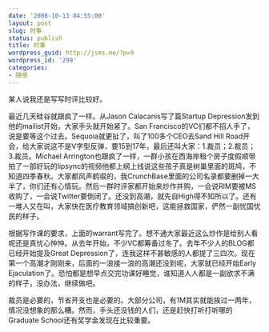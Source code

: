 ```yaml
---
date: '2008-10-13 04:55:00'
layout: post
slug: 时事
status: publish
title: 时事
wordpress_guid: http://jsms.me/?p=9
wordpress_id: '299'
categories:
- 随感
---
```


某人说我还是写写时评比较好。  
  
最近几天硅谷就跟疯了一样。从Jason Calacanis写了篇Startup Depression发到他的mailist开始，大家手头就开始紧了。San Francisco的VC们都不招人手了，说是要等这个过去。Sequoia就更扯了，叫了100多个CEO去Sand Hill Road开会，给大家说这不是V字型反弹，要15到17年，最后还叫大家：1.裁员；2.裁员；3.裁员。Michael Arrington也跟疯了一样，一群小孩在西海岸租个房子度假顺带拍了一部好玩的lipsync的视频他都上纲上线说这些孩子真是树巢里面的斑鸠，不知道四季春秋。大家都风声鹤唳的，我CrunchBase里面的公司名录都要删掉一大半了，你们还有心情玩。然后一群时评家都开始来炒作并购，一会说RIM要被MS收购了，一会说Twitter要倒闭了。还没到高潮，就先自High得不知所以了。还有一堆人又在叫，大家快在医疗教育领域搞创新吧，这能拯救国家，俨然一副忧国忧民的样子。  
  
根据写作课的要求，上面的warrant写完了。想不通大家最近这么炒作是给别人看呢还是真忧心忡忡。从去年开始，不少VC都筹备过冬了。去年不少人的BLOG都已经开始提及Great Depression了，连我这样不甚敏感的人都提了三四次。现在第一个高潮才刚刚来，后面的一浪接一浪的高潮还没到呢，大家就已经开始Early Ejaculation了。恐怕都是想早点交完功课好睡觉，谁知道人人都是一副欲求不满的样子，没办法，继续做吧。  
  
裁员是必要的，节省开支也是必要的。大部分公司，有1M其实就能挨过一两年，情况没想象的那么糟。然而，手头还没钱的人们，还是赶快打听打听哪的Graduate School还有奖学金发现在比较重要。  
  


